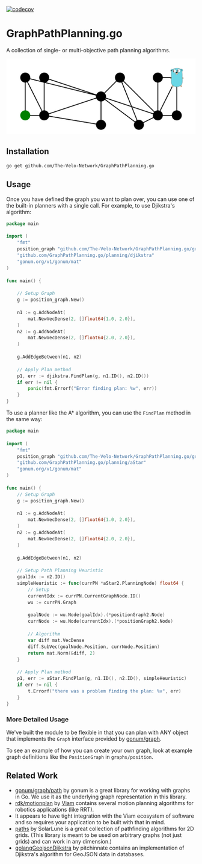 [![codecov](https://codecov.io/gh/The-Velo-Network/GraphPathPlanning.go/graph/badge.svg?token=hwCaHaHIgi)](https://codecov.io/gh/The-Velo-Network/GraphPathPlanning.go)

# GraphPathPlanning.go
A collection of single- or multi-objective path planning algorithms.

![](./gopher_trajectory.gif)

## Installation

```bash
go get github.com/The-Velo-Network/GraphPathPlanning.go
```

## Usage

Once you have defined the graph you want to plan over, you can use one of the built-in
planners with a single call. For example, to use Djikstra's algorithm:
```go
package main

import (
	"fmt"
	position_graph "github.com/The-Velo-Network/GraphPathPlanning.go/graphs/position"
	"github.com/GraphPathPlanning.go/planning/djikstra"
	"gonum.org/v1/gonum/mat"
)

func main() {

	// Setup Graph
	g := position_graph.New()

	n1 := g.AddNodeAt(
		mat.NewVecDense(2, []float64{1.0, 2.0}),
	)
	n2 := g.AddNodeAt(
		mat.NewVecDense(2, []float64{2.0, 2.0}),
	)

	g.AddEdgeBetween(n1, n2)

	// Apply Plan method
	p1, err := djikstra.FindPlan(g, n1.ID(), n2.ID())
	if err != nil {
		panic(fmt.Errorf("Error finding plan: %w", err))
	}
}
```

To use a planner like the A* algorithm, you can use the `FindPlan` method in the same way:
```go
package main

import (
	"fmt"
	position_graph "github.com/The-Velo-Network/GraphPathPlanning.go/graphs/position"
	"github.com/GraphPathPlanning.go/planning/aStar"
	"gonum.org/v1/gonum/mat"
)

func main() {
	// Setup Graph
	g := position_graph.New()

	n1 := g.AddNodeAt(
		mat.NewVecDense(2, []float64{1.0, 2.0}),
	)
	n2 := g.AddNodeAt(
		mat.NewVecDense(2, []float64{2.0, 2.0}),
	)

	g.AddEdgeBetween(n1, n2)

	// Setup Path Planning Heuristic
	goalIdx := n2.ID()
	simpleHeuristic := func(currPN *aStar2.PlanningNode) float64 {
		// Setup
		currentIdx := currPN.CurrentGraphNode.ID()
		wu := currPN.Graph

		goalNode := wu.Node(goalIdx).(*positionGraph2.Node)
		currNode := wu.Node(currentIdx).(*positionGraph2.Node)

		// Algorithm
		var diff mat.VecDense
		diff.SubVec(goalNode.Position, currNode.Position)
		return mat.Norm(&diff, 2)
	}

	// Apply Plan method
	p1, err := aStar.FindPlan(g, n1.ID(), n2.ID(), simpleHeuristic)
	if err != nil {
		t.Errorf("there was a problem finding the plan: %v", err)
	}
}

```

### More Detailed Usage

We've built the module to be flexible in that you can plan with ANY object that
implements the `Graph` interface provided by [gonum/graph](https://pkg.go.dev/gonum.org/v1/gonum/graph).

To see an example of how you can create your own graph, look at example graph definitions
like the `PositionGraph` in `graphs/position`.


## Related Work

- [gonum/graph/path](https://pkg.go.dev/gonum.org/v1/gonum/graph) by gonum is a great library for
  working with graphs in Go. We use it as the underlying graph representation in this
  library.
- [rdk/motionplan](https://github.com/viamrobotics/rdk/tree/main/motionplan) by [Viam](https://www.viam.com/)
    contains several motion planning algorithms for robotics applications (like RRT).
- It appears
  to have tight integration with the Viam ecosystem of software and so requires your
  application to be built with that in mind.
- [paths](https://github.com/SolarLune/paths) by SolarLune is a great
    collection of pathfinding algorithms for 2D grids. (This library is meant to
    be used on arbitrary graphs (not just grids) and can work in any dimension.)
- [golangGeojsonDjikstra](https://github.com/pitchinnate/golangGeojsonDijkstra) by pitchinnate
    contains an implementation of Djikstra's algorithm for GeoJSON data in databases.